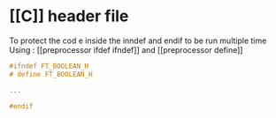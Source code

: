 # [[C]] header file

To protect the cod e inside the inndef and endif to be run multiple time 
Using : [[preprocessor ifdef ifndef]] and [[preprocessor define]]
```C:fct.h
#ifndef FT_BOOLEAN_H
# define FT_BOOLEAN_H

...

#endif
```